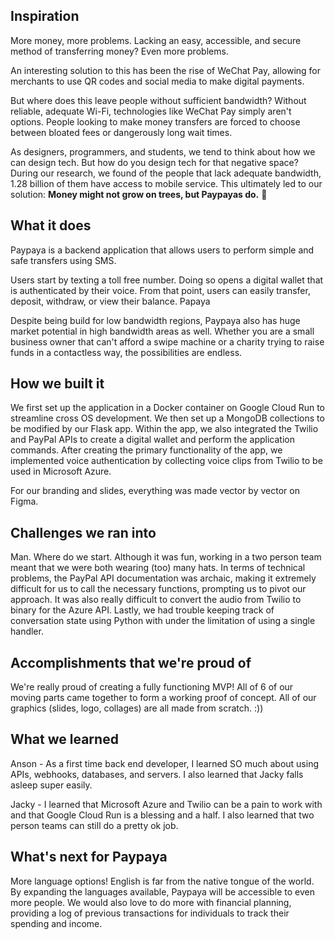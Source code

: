 ## Inspiration

More money, more problems. 
Lacking an easy, accessible, and secure method of transferring money? Even more problems.

An interesting solution to this has been the rise of WeChat Pay, allowing for merchants to use QR codes and social media to make digital payments.

But where does this leave people without sufficient bandwidth? Without reliable, adequate Wi-Fi,  technologies like WeChat Pay simply aren't options. People looking to make money transfers are forced to choose between bloated fees or dangerously long wait times. 

As designers, programmers, and students, we tend to think about how we can design tech. But how do you design tech for that negative space? During our research, we found of the people that lack adequate bandwidth, 1.28 billion of them have access to mobile service. This ultimately led to our solution: **Money might not grow on trees, but Paypayas do.** 🍈

## What it does

Paypaya is a backend application that allows users to perform simple and safe transfers using SMS.

Users start by texting a toll free number. Doing so opens a digital wallet that is authenticated by their voice. From that point, users can easily transfer, deposit, withdraw, or view their balance. Papaya

Despite being build for low bandwidth regions, Paypaya also has huge market potential in high bandwidth areas as well. Whether you are a small business owner that can't afford a swipe machine or a charity trying to raise funds in a contactless way, the possibilities are endless.

## How we built it

We first set up the application in a Docker container on Google Cloud Run to streamline cross OS development. We then set up a MongoDB collections to be modified by our Flask app. Within the app, we also integrated the Twilio and PayPal APIs to create a digital wallet and perform the application commands. After creating the primary functionality of the app, we implemented voice authentication by collecting voice clips from Twilio to be used in Microsoft Azure.

For our branding and slides, everything was made vector by vector on Figma. 

## Challenges we ran into

Man. Where do we start. Although it was fun, working in a two person team meant that we were both wearing (too) many hats. In terms of technical problems, the PayPal API documentation was archaic, making it extremely difficult for us to call the necessary functions, prompting us to pivot our approach. It was also really difficult to convert the audio from Twilio to binary for the Azure API. Lastly, we had trouble keeping track of conversation state using Python with under the limitation of using a single handler.

## Accomplishments that we're proud of

We're really proud of creating a fully functioning MVP! All of 6 of our moving parts came together to form a working proof of concept. All of our graphics (slides, logo, collages) are all made from scratch. :))

## What we learned

Anson - As a first time back end developer, I learned SO much about using APIs, webhooks, databases, and servers. I also learned that Jacky falls asleep super easily.

Jacky - I learned that Microsoft Azure and Twilio can be a pain to work with and that Google Cloud Run is a blessing and a half. I also learned that two person teams can still do a pretty ok job.

## What's next for Paypaya

More language options! English is far from the native tongue of the world. By expanding the languages available, Paypaya will be accessible to even more people. We would also love to do more with financial planning, providing a log of previous transactions for individuals to track their spending and income.